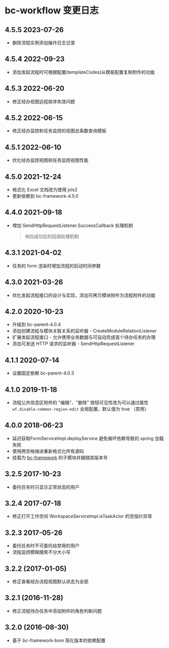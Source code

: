 ﻿# bc-workflow 变更日志

## 4.5.5 2023-07-26

- 删除流程实例添加操作日志记录

## 4.5.4 2022-09-23

- 添加发起流程时可根据配置(templateCodes)从模板配置复制附件的功能

## 4.5.3 2022-06-20

- 修正经办视图远程排序失效问题

## 4.5.2 2022-06-15

- 修正经办监控和任务监控的视图总条数查询模板

## 4.5.1 2022-06-10

- 优化经办监控视图和任务监控视图性能

## 4.5.0 2021-12-24

- 格式化 Excel 文档改为使用 jxls2
- 更新依赖到 bc-framework-4.5.0

## 4.4.0 2021-09-18

- 增加 SendHttpRequestListener.SuccessCallback 处理机制
    > 响应成功后的回调处理机制

## 4.3.1 2021-04-02

- 任务的 form 渲染时增加流程的启动时间参数

## 4.3.0 2021-03-26

- 优化发起流程接口的设计与实现，添加可拷贝模块附件为流程附件的功能

## 4.2.0 2020-10-23

- 升级到 bc-parent-4.0.4
- 添加创建流程与模块关联关系的监听器 - CreateModuleRelationListener
- 扩展发起流程接口 - 允许携带业务数据与可自动完成首个待办任务的办理
- 添加可发送 HTTP 请求的监听器 - SendHttpRequestListener

## 4.1.1 2020-07-14

- 设置固定依赖 bc-parent-4.0.3

## 4.1.0 2019-11-18

- 流程公共信息区附件的 "编辑"、"删除" 按钮可见性改为可以通过属性 `wf.disable-common-region-edit` 全局配置，默认值为 true （禁用）

## 4.0.0 2018-06-23

- 延迟获取FormServiceImpl.deployService 避免循环依赖导致的 spring 加载失败
- 使用两空格缩进重新格式化所有源码
- 挂载为 [bc-framework] 的子模块并跟随其版本号

## 3.2.5 2017-10-23

- 委托任务时只显示正常状态的用户

## 3.2.4 2017-07-18

- 修正打开工作空间 WorkspaceServiceImpl.isTaskActor 的空指针异常

## 3.2.3 2017-05-26

- 委托任务时不可委托给禁用的用户
- 流程监控模糊搜索不分大小写

## 3.2.2 (2017-01-05)

- 修正查看经办流程视图默认状态为全部

## 3.2.1 (2016-11-28)

- 修正流程待办任务中添加附件的角色判断问题

## 3.2.0 (2016-08-30)

- 基于 bc-framework-bom 简化版本的依赖配置


[bc-framework]: https://github.com/bcsoft/bc-framework